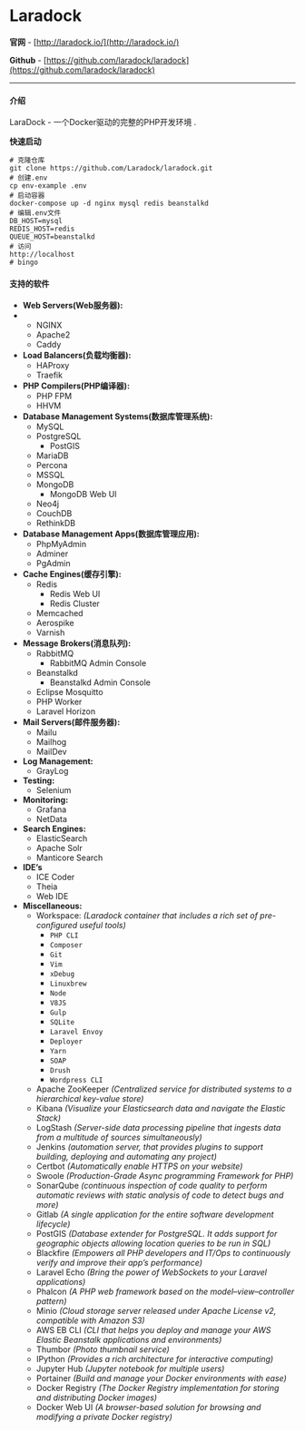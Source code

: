 # Laradock

**官网** - [http://laradock.io/](http://laradock.io/)

**Github** - [https://github.com/laradock/laradock](https://github.com/laradock/laradock)

---

#### 介绍

LaraDock - 一个Docker驱动的完整的PHP开发环境 .

**快速启动**

```
# 克隆仓库
git clone https://github.com/Laradock/laradock.git
# 创建.env
cp env-example .env
# 启动容器
docker-compose up -d nginx mysql redis beanstalkd
# 编辑.env文件
DB_HOST=mysql
REDIS_HOST=redis
QUEUE_HOST=beanstalkd
# 访问
http://localhost
# bingo
```

#### 支持的软件

* **Web Servers\(Web服务器\):**
* * NGINX
  * Apache2
  * Caddy
* **Load Balancers\(负载均衡器\):**
  * HAProxy
  * Traefik
* **PHP Compilers\(PHP编译器\):**
  * PHP FPM
  * HHVM
* **Database Management Systems\(数据库管理系统\):**
  * MySQL
  * PostgreSQL
    * PostGIS
  * MariaDB
  * Percona
  * MSSQL
  * MongoDB
    * MongoDB Web UI
  * Neo4j
  * CouchDB
  * RethinkDB
* **Database Management Apps\(数据库管理应用\):**
  * PhpMyAdmin
  * Adminer
  * PgAdmin
* **Cache Engines\(缓存引擎\):**
  * Redis
    * Redis Web UI
    * Redis Cluster
  * Memcached
  * Aerospike
  * Varnish
* **Message Brokers\(消息队列\):**
  * RabbitMQ
    * RabbitMQ Admin Console
  * Beanstalkd
    * Beanstalkd Admin Console
  * Eclipse Mosquitto
  * PHP Worker
  * Laravel Horizon
* **Mail Servers\(邮件服务器\):**
  * Mailu
  * Mailhog
  * MailDev
* **Log Management:**
  * GrayLog
* **Testing:**
  * Selenium
* **Monitoring:**
  * Grafana
  * NetData
* **Search Engines:**
  * ElasticSearch
  * Apache Solr
  * Manticore Search
* **IDE’s**
  * ICE Coder
  * Theia
  * Web IDE
* **Miscellaneous:**
  * Workspace:
    _\(Laradock container that includes a rich set of pre-configured useful tools\)_
    * `PHP CLI`
    * `Composer`
    * `Git`
    * `Vim`
    * `xDebug`
    * `Linuxbrew`
    * `Node`
    * `V8JS`
    * `Gulp`
    * `SQLite`
    * `Laravel Envoy`
    * `Deployer`
    * `Yarn`
    * `SOAP`
    * `Drush`
    * `Wordpress CLI`
  * Apache ZooKeeper
    _\(Centralized service for distributed systems to a hierarchical key-value store\)_
  * Kibana
    _\(Visualize your Elasticsearch data and navigate the Elastic Stack\)_
  * LogStash
    _\(Server-side data processing pipeline that ingests data from a multitude of sources simultaneously\)_
  * Jenkins
    _\(automation server, that provides plugins to support building, deploying and automating any project\)_
  * Certbot
    _\(Automatically enable HTTPS on your website\)_
  * Swoole
    _\(Production-Grade Async programming Framework for PHP\)_
  * SonarQube
    _\(continuous inspection of code quality to perform automatic reviews with static analysis of code to detect bugs and more\)_
  * Gitlab
    _\(A single application for the entire software development lifecycle\)_
  * PostGIS
    _\(Database extender for PostgreSQL. It adds support for geographic objects allowing location queries to be run in SQL\)_
  * Blackfire
    _\(Empowers all PHP developers and IT/Ops to continuously verify and improve their app’s performance\)_
  * Laravel Echo
    _\(Bring the power of WebSockets to your Laravel applications\)_
  * Phalcon
    _\(A PHP web framework based on the model–view–controller pattern\)_
  * Minio
    _\(Cloud storage server released under Apache License v2, compatible with Amazon S3\)_
  * AWS EB CLI
    _\(CLI that helps you deploy and manage your AWS Elastic Beanstalk applications and environments\)_
  * Thumbor
    _\(Photo thumbnail service\)_
  * IPython
    _\(Provides a rich architecture for interactive computing\)_
  * Jupyter Hub
    _\(Jupyter notebook for multiple users\)_
  * Portainer
    _\(Build and manage your Docker environments with ease\)_
  * Docker Registry
    _\(The Docker Registry implementation for storing and distributing Docker images\)_
  * Docker Web UI
    _\(A browser-based solution for browsing and modifying a private Docker registry\)_



